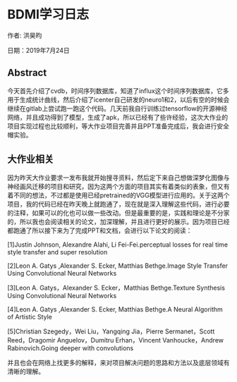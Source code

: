 # BDMI学习日志

作者: 洪昊昀

日期：2019年7月24日

## Abstract

今天首先介绍了cvdb，时间序列数据库，知道了influx这个时间序列数据库，它多用于生成统计曲线，然后介绍了icenter自己研发的neuro1和2，以后有空的时候会继续在gitlab上尝试跑一跑这个代码。几天前我自行训练过tensorflow的开源神经网络，并且成功得到了模型，生成了apk，所以已经有了些许经验，这次大作业的项目实现过程也比较顺利，等大作业项目完善并且PPT准备完成后，我会进行安全帽实验。

## 大作业相关

因为昨天大作业要求一发布我就开始搜寻资料，然后定下来自己想做深梦化图像与神经画风迁移的项目和研究，因为这两个方面的项目其实有着类似的表象，但又有着不同的想法，不过都是使用已经pretrained的VGG模型进行应用的。关于这两个项目，我的代码已经在昨天晚上就跑通了，现在就是深入理解这些代码，进行必要的注释，如果可以的化也可以做一些改动。但是最重要的是，实践和理论是不分家的，所以我也会阅读相关的论文，加深理解，并且进行更好的展示。因为项目已经都跑通了所以接下来为了完成PPT和文档，会进行以下论文的阅读：

[1]Justin Johnson, Alexandre Alahi,  Li Fei-Fei.perceptual losses for real time style transfer and super resolution

[2]Leon A. Gatys ,Alexander S. Ecker, Matthias Bethge.Image Style Transfer Using Convolutional Neural Networks

[3]Leon A. Gatys，Alexander S. Ecker，Matthias Bethge.Texture Synthesis Using Convolutional Neural Networks

[4]Leon A. Gatys ,Alexander S. Ecker, Matthias Bethge.A Neural Algorithm of Artistic Style

[5]Christian Szegedy，Wei Liu，Yangqing Jia，Pierre Sermanet，Scott Reed，Dragomir Anguelov，Dumitru Erhan，Vincent Vanhoucke，Andrew Rabinovich.Going deeper with convolutions

并且也会在网络上找更多的解释，来对项目解决问题的思路和方法以及底层领域有清晰的理解。